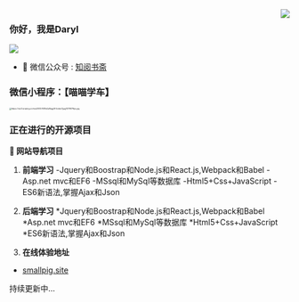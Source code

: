 <img align="right" src="https://github-readme-stats.vercel.app/api?username=HHfeng616&show_icons=true&icon_color=CE1D2D&text_color=718096&bg_color=ffffff&hide_title=true" />

### 你好，我是Daryl

![](https://visitor-badge.glitch.me/badge?page_id=HHFeng616.readme)

- :bath: 微信公众号 : [知阅书斋](https://wx3.sinaimg.cn/mw2000/008s0pRagy1h02hyt6ffej308j08i40t.jpg)



### 微信小程序：【喵喵学车】

<img src="https://wx3.sinaimg.cn/mw2000/008s0pRagy1h1cmko7gujj3076076jru.jpg" alt="https://wx3.sinaimg.cn/mw2000/008s0pRagy1h1cmko7gujj3076076jru.jpg" style="zoom:25%;" />



### 正在进行的开源项目

**:pushpin: 网站导航项目**
1. **前端学习**
-Jquery和Boostrap和Node.js和React.js,Webpack和Babel
-Asp.net mvc和EF6
-MSsql和MySql等数据库
-Html5+Css+JavaScript
-ES6新语法,掌握Ajax和Json

2. **后端学习**
*Jquery和Boostrap和Node.js和React.js,Webpack和Babel
*Asp.net mvc和EF6
*MSsql和MySql等数据库
*Html5+Css+JavaScript
*ES6新语法,掌握Ajax和Json

3. **在线体验地址**
* [smallpig.site](http://wxxiaoshuo.h.fengit.cn/)


持续更新中...


